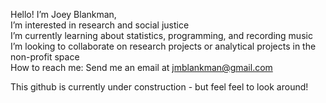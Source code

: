 Hello! I’m Joey Blankman,
</br>I’m interested in research and social justice
</br>I’m currently learning about statistics, programming, and recording music
</br>I’m looking to collaborate on research projects or analytical projects in the non-profit space
</br>How to reach me: Send me an email at jmblankman@gmail.com
<div>
      This github is currently under construction - but feel feel to look around!
</br> 
